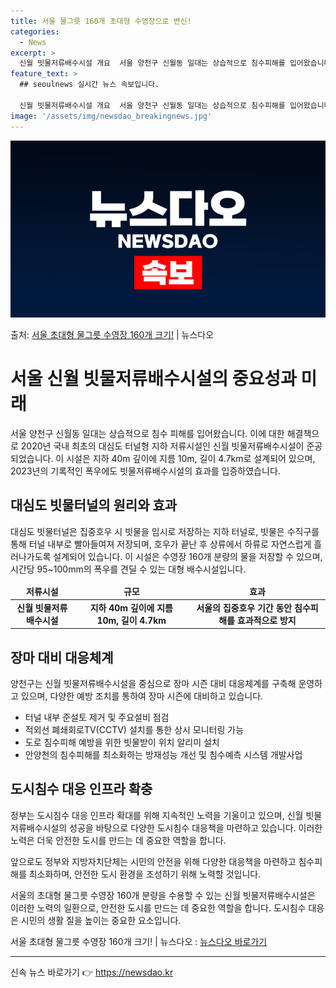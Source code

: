 ```yaml
---
title: 서울 물그릇 160개 초대형 수영장으로 변신!
categories:
  - News
excerpt: >
  신월 빗물저류배수시설 개요  서울 양천구 신월동 일대는 상습적으로 침수피해를 입어왔습니다. 특히, 2010년…
feature_text: >
  ## seoulnews 실시간 뉴스 속보입니다.

  신월 빗물저류배수시설 개요  서울 양천구 신월동 일대는 상습적으로 침수피해를 입어왔습니다. 특히, 2010년…
image: '/assets/img/newsdao_breakingnews.jpg'
---
```


![뉴스다오 속보](/assets/img/newsdao_breakingnews.jpg)

<p>출처: <a href="https://newsdao.kr/4590" rel="dofollow">서울 초대형 물그릇 수영장 160개 크기!</a> | 뉴스다오</p>

<h1>서울 신월 빗물저류배수시설의 중요성과 미래</h1>
<p data-ke-size="size16">서울 양천구 신월동 일대는 상습적으로 침수 피해를 입어왔습니다. 이에 대한 해결책으로 2020년 국내 최초의 대심도 터널형 지하 저류시설인 신월 빗물저류배수시설이 준공되었습니다. 이 시설은 지하 40m 깊이에 지름 10m, 길이 4.7km로 설계되어 있으며, 2023년의 기록적인 폭우에도 빗물저류배수시설의 효과를 입증하였습니다.<br></p>

<h2 data-ke-size="size26">대심도 빗물터널의 원리와 효과</h2>
<p data-ke-size="size16">대심도 빗물터널은 집중호우 시 빗물을 임시로 저장하는 지하 터널로, 빗물은 수직구를 통해 터널 내부로 빨아들여져 저장되며, 호우가 끝난 후 상류에서 하류로 자연스럽게 흘러나가도록 설계되어 있습니다. 이 시설은 수영장 160개 분량의 물을 저장할 수 있으며, 시간당 95~100mm의 폭우를 견딜 수 있는 대형 배수시설입니다.</p>

<table>
<thead>
<tr>
<td style="text-align: center; height: 17px;"><b>저류시설</b></td>
<td style="text-align: center; height: 17px;"><b>규모</b></td>
<td style="text-align: center; height: 17px;"><b>효과</b></td>
</tr>
</thead>
<tbody>
<tr>
<td style="text-align: center; height: 17px;"><b>신월 빗물저류배수시설</b></td>
<td style="text-align: center; height: 17px;"><b>지하 40m 깊이에 지름 10m, 길이 4.7km</b></td>
<td style="text-align: center; height: 17px;"><b>서울의 집중호우 기간 동안 침수피해를 효과적으로 방지</b></td>
</tr>
</tbody>
</table>

<h2 data-ke-size="size26">장마 대비 대응체계</h2>
<p data-ke-size="size16">양천구는 신월 빗물저류배수시설을 중심으로 장마 시즌 대비 대응체계를 구축해 운영하고 있으며, 다양한 예방 조치를 통하여 장마 시즌에 대비하고 있습니다.</p>

<ul>
<li>터널 내부 준설토 제거 및 주요설비 점검</li>
<li>적외선 폐쇄회로TV(CCTV) 설치를 통한 상시 모니터링 가능</li>
<li>도로 침수피해 예방을 위한 빗물받이 위치 알리미 설치</li>
<li>안양천의 침수피해를 최소화하는 방재성능 개선 및 침수예측 시스템 개발사업</li>
</ul>

<h2 data-ke-size="size26">도시침수 대응 인프라 확충</h2>
<p data-ke-size="size16">정부는 도시침수 대응 인프라 확대를 위해 지속적인 노력을 기울이고 있으며, 신월 빗물저류배수시설의 성공을 바탕으로 다양한 도시침수 대응책을 마련하고 있습니다. 이러한 노력은 더욱 안전한 도시를 만드는 데 중요한 역할을 합니다.</p>

<p data-ke-size="size16">앞으로도 정부와 지방자치단체는 시민의 안전을 위해 다양한 대응책을 마련하고 침수피해를 최소화하며, 안전한 도시 환경을 조성하기 위해 노력할 것입니다.</p>

<p data-ke-size="size16">서울의 초대형 물그릇 수영장 160개 분량을 수용할 수 있는 신월 빗물저류배수시설은 이러한 노력의 일환으로, 안전한 도시를 만드는 데 중요한 역할을 합니다. 도시침수 대응은 시민의 생활 질을 높이는 중요한 요소입니다.</p>

<p data-ke-size="size16">서울 초대형 물그릇 수영장 160개 크기! | 뉴스다오 : <a href="https://newsdao.kr/4590">뉴스다오 바로가기</a></p>
<hr> 

신속 뉴스 바로가기 👉 <a href="https://newsdao.kr" rel="dofollow">https://newsdao.kr</a>


